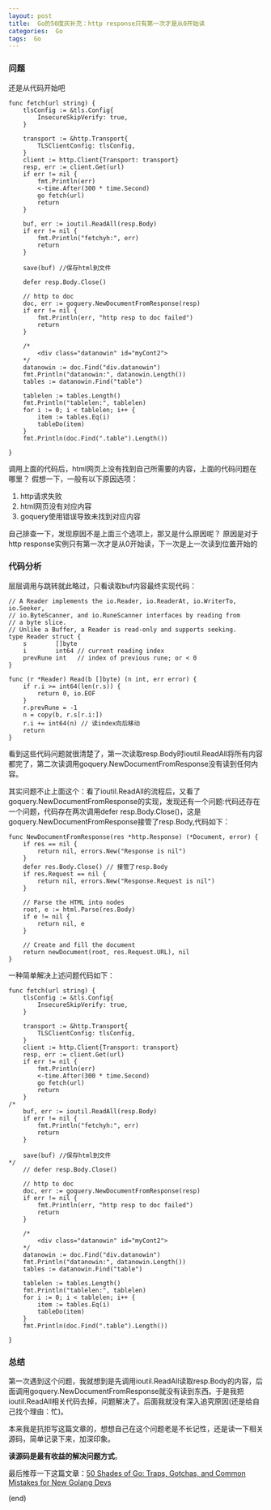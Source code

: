 ```yaml
---
layout: post
title:  Go的50度灰补充：http response只有第一次才是从0开始读
categories:  Go
tags:  Go  
--- 
```



### 问题 

还是从代码开始吧 

```
func fetch(url string) {
    tlsConfig := &tls.Config{
        InsecureSkipVerify: true,
    }

    transport := &http.Transport{
        TLSClientConfig: tlsConfig,
    }
    client := http.Client{Transport: transport}
    resp, err := client.Get(url)
    if err != nil {
        fmt.Println(err)
        <-time.After(300 * time.Second)
        go fetch(url)
        return
    }

    buf, err := ioutil.ReadAll(resp.Body)
    if err != nil {
        fmt.Println("fetchyh:", err)
        return
    }

    save(buf) //保存html到文件
    
    defer resp.Body.Close()

    // http to doc
    doc, err := goquery.NewDocumentFromResponse(resp)
    if err != nil {
        fmt.Println(err, "http resp to doc failed")
        return
    }

    /*
        <div class="datanowin" id="myCont2">
    */
    datanowin := doc.Find("div.datanowin")
    fmt.Println("datanowin:", datanowin.Length())
    tables := datanowin.Find("table")

    tablelen := tables.Length()
    fmt.Println("tablelen:", tablelen)
    for i := 0; i < tablelen; i++ {
        item := tables.Eq(i)
        tableDo(item)
    }
    fmt.Println(doc.Find(".table").Length())

}
```


调用上面的代码后，html网页上没有找到自己所需要的内容，上面的代码问题在哪里？
假想一下，一般有以下原因选项：
1. http请求失败
2. html网页没有对应内容 
3. goquery使用错误导致未找到对应内容

自己排查一下，发现原因不是上面三个选项上，那又是什么原因呢？
原因是对于http response实例只有第一次才是从0开始读，下一次是上一次读到位置开始的

### 代码分析  

层层调用与跳转就此略过，只看读取buf内容最终实现代码：

```
// A Reader implements the io.Reader, io.ReaderAt, io.WriterTo, io.Seeker,
// io.ByteScanner, and io.RuneScanner interfaces by reading from
// a byte slice.
// Unlike a Buffer, a Reader is read-only and supports seeking.
type Reader struct {
    s        []byte
    i        int64 // current reading index
    prevRune int   // index of previous rune; or < 0
}

```

```
func (r *Reader) Read(b []byte) (n int, err error) {
    if r.i >= int64(len(r.s)) {
        return 0, io.EOF
    }
    r.prevRune = -1
    n = copy(b, r.s[r.i:])
    r.i += int64(n) // 读index向后移动
    return
}
```

看到这些代码问题就很清楚了，第一次读取resp.Body时ioutil.ReadAll将所有内容都完了，第二次读调用goquery.NewDocumentFromResponse没有读到任何内容。 

其实问题不止上面这个：看了ioutil.ReadAll的流程后，又看了goquery.NewDocumentFromResponse的实现，发现还有一个问题:代码还存在一个问题，代码存在两次调用defer resp.Body.Close()，这是goquery.NewDocumentFromResponse接管了resp.Body,代码如下：

```
func NewDocumentFromResponse(res *http.Response) (*Document, error) {
    if res == nil {
        return nil, errors.New("Response is nil")
    }
    defer res.Body.Close() // 接管了resp.Body
    if res.Request == nil {
        return nil, errors.New("Response.Request is nil")
    }

    // Parse the HTML into nodes
    root, e := html.Parse(res.Body)
    if e != nil {
        return nil, e
    }

    // Create and fill the document
    return newDocument(root, res.Request.URL), nil
}
```


一种简单解决上述问题代码如下：

```
func fetch(url string) {
    tlsConfig := &tls.Config{
        InsecureSkipVerify: true,
    }

    transport := &http.Transport{
        TLSClientConfig: tlsConfig,
    }
    client := http.Client{Transport: transport}
    resp, err := client.Get(url)
    if err != nil {
        fmt.Println(err)
        <-time.After(300 * time.Second)
        go fetch(url)
        return
    }
/*
    buf, err := ioutil.ReadAll(resp.Body)
    if err != nil {
        fmt.Println("fetchyh:", err)
        return
    }

    save(buf) //保存html到文件
*/    
    // defer resp.Body.Close()

    // http to doc
    doc, err := goquery.NewDocumentFromResponse(resp)
    if err != nil {
        fmt.Println(err, "http resp to doc failed")
        return
    }

    /*
        <div class="datanowin" id="myCont2">
    */
    datanowin := doc.Find("div.datanowin")
    fmt.Println("datanowin:", datanowin.Length())
    tables := datanowin.Find("table")

    tablelen := tables.Length()
    fmt.Println("tablelen:", tablelen)
    for i := 0; i < tablelen; i++ {
        item := tables.Eq(i)
        tableDo(item)
    }
    fmt.Println(doc.Find(".table").Length())

}
```


### 总结 

第一次遇到这个问题，我就想到是先调用ioutil.ReadAll读取resp.Body的内容，后面调用goquery.NewDocumentFromResponse就没有读到东西。于是我把ioutil.ReadAll相关代码去掉，问题解决了。后面我就没有深入追究原因(还是给自己找个理由：忙)。

本来我是抗拒写这篇文章的，想想自己在这个问题老是不长记性，还是读一下相关源码，简单记录下来，加深印象。

**读源码是最有收益的解决问题方式**。

最后推荐一下这篇文章：[50 Shades of Go: Traps, Gotchas, and Common Mistakes for New Golang Devs](http://devs.cloudimmunity.com/gotchas-and-common-mistakes-in-go-golang/)

(end)






